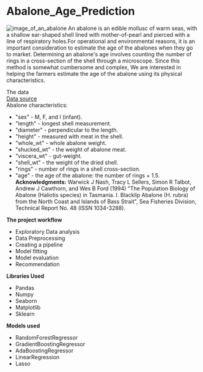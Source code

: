 # Abalone_Age_Prediction
![image_of_an_abalone](https://luxuryviewer.com/wp-content/uploads/2020/11/shutterstock_1716057922-1024x760.jpg)
An abalone is an edible mollusc of warm seas, with a shallow ear-shaped shell lined with mother-of-pearl and pierced with a line of respiratory holes.For operational and environmental reasons, it is an important consideration to estimate the age of the abalones when they go to market. Determining an abalone's age involves counting the number of rings in a cross-section of the shell through a microscope. Since this method is somewhat cumbersome and complex, We are interested in helping the farmers estimate the age of the abalone using its physical characteristics.

The data  
[Data source](https://archive.ics.uci.edu/ml/datasets/abalone)  
Abalone characteristics:
* "sex" - M, F, and I (infant).
* "length" - longest shell measurement.
* "diameter" - perpendicular to the length.
* "height" - measured with meat in the shell.
* "whole_wt" - whole abalone weight.
* "shucked_wt" - the weight of abalone meat.
* "viscera_wt" - gut-weight.
* "shell_wt" - the weight of the dried shell.
* "rings" - number of rings in a shell cross-section.
* "age" - the age of the abalone: the number of rings + 1.5.  
**Acknowledgments:** Warwick J Nash, Tracy L Sellers, Simon R Talbot, Andrew J Cawthorn, and Wes B Ford (1994) "The Population Biology of Abalone (Haliotis species) in Tasmania. I. Blacklip Abalone (H. rubra) from the North Coast and Islands of Bass Strait", Sea Fisheries Division, Technical Report No. 48 (ISSN 1034-3288).

**The project workflow**
* Exploratory Data analysis
* Data Preprocessing
* Creating a pipeline
* Model fitting
* Model evaluation
* Recommendation

**Libraries Used**
* Pandas
* Numpy
* Seaborn
* Matplotlib
* Sklearn

**Models used**
* RandomForestRegressor
* GradientBoostingRegressor
* AdaBoostingRegressor
* LinearRegression
* Lasso
